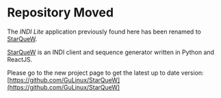 # Repository Moved

The *INDI Lite* application previously found here has been renamed to [StarQueW](https://github.com/GuLinux/StarQueW).

[StarQueW](https://github.com/GuLinux/StarQueW) is an INDI client and sequence generator written in Python and ReactJS.

Please go to the new project page to get the latest up to date version: [https://github.com/GuLinux/StarQueW](https://github.com/GuLinux/StarQueW)


